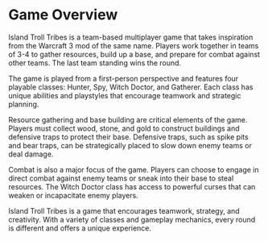 # Game Overview

Island Troll Tribes is a team-based multiplayer game that takes inspiration from the Warcraft 3 mod of the same name. Players work together in teams of 3-4 to gather resources, build up a base, and prepare for combat against other teams. The last team standing wins the round.

The game is played from a first-person perspective and features four playable classes: Hunter, Spy, Witch Doctor, and Gatherer. Each class has unique abilities and playstyles that encourage teamwork and strategic planning.

Resource gathering and base building are critical elements of the game. Players must collect wood, stone, and gold to construct buildings and defensive traps to protect their base. Defensive traps, such as spike pits and bear traps, can be strategically placed to slow down enemy teams or deal damage.

Combat is also a major focus of the game. Players can choose to engage in direct combat against enemy teams or sneak into their base to steal resources. The Witch Doctor class has access to powerful curses that can weaken or incapacitate enemy players.

Island Troll Tribes is a game that encourages teamwork, strategy, and creativity. With a variety of classes and gameplay mechanics, every round is different and offers a unique experience.

